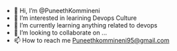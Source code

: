 - 👋 Hi, I’m @PuneethKommineni
- 👀 I’m interested in learining Devops Culture
- 🌱 I’m currently learning anything related to devops
- 💞️ I’m looking to collaborate on ...
- 📫 How to reach me Puneethkommineni95@gmail.com

<!---
PuneethKommineni/PuneethKommineni is a ✨ special ✨ repository because its `README.md` (this file) appears on your GitHub profile.
You can click the Preview link to take a look at your changes.
--->
